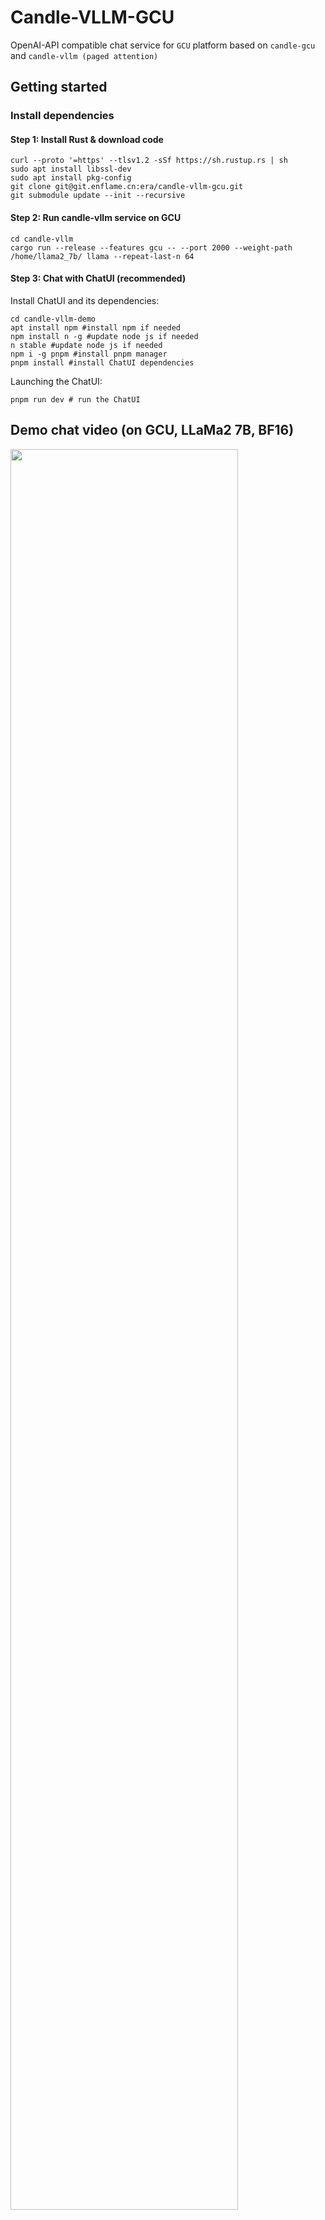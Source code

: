 # Candle-VLLM-GCU
OpenAI-API compatible chat service for `GCU` platform based on `candle-gcu` and `candle-vllm (paged attention)`


## Getting started

### Install dependencies
#### Step 1: Install Rust & download code
```
curl --proto '=https' --tlsv1.2 -sSf https://sh.rustup.rs | sh
sudo apt install libssl-dev
sudo apt install pkg-config
git clone git@git.enflame.cn:era/candle-vllm-gcu.git
git submodule update --init --recursive
```

#### Step 2: Run candle-vllm service on GCU
```
cd candle-vllm
cargo run --release --features gcu -- --port 2000 --weight-path /home/llama2_7b/ llama --repeat-last-n 64
```

#### Step 3: Chat with ChatUI (recommended)

Install ChatUI and its dependencies:

```
cd candle-vllm-demo
apt install npm #install npm if needed
npm install n -g #update node js if needed
n stable #update node js if needed
npm i -g pnpm #install pnpm manager
pnpm install #install ChatUI dependencies
```

Launching the ChatUI:
```
pnpm run dev # run the ChatUI
```

## Demo chat video (on GCU, LLaMa2 7B, BF16)
<img src="resources/candle-vllm-gcu-demo.gif" width="85%" height="85%" >

## Status

Currently, candle-vllm-gcu supports chat serving for the following models.

| Model ID | Model Type | Supported | Speed (S60, BF16, `batch size=1`)
|--|--|--|--|
| #1 | **LLAMA/LLAMA2/LLaMa3/LLaMa3.1** |✅|20 tks/s (7B), 18 tks/s (LLaMa3.1 8B)|
| #2 | **Mistral** |✅|19 tks/s (7B)|
| #3 | **Phi (v1, v1.5, v2)** |✅|TBD|
| #4 | **Phi-3 （3.8B, 7B）** |✅|29 tks/s (3.8B)|
| #5 | **Yi** |✅|22 tks/s (6B)|
| #6 | **StableLM** |✅|35 tks/s (3B)|
| #7 | BigCode/StarCode |TBD|TBD|
| #8 | ChatGLM |TBD|TBD|
| #9 | **QWen2 (1.8B, 7B)** |✅|43 tks/s (1.8B)|
| #10 | **Google Gemma** |✅|43 tks/s (2B)|
| #11 | Blip-large (Multimodal) |TBD|TBD|
| #12 | Moondream-2 (Multimodal LLM) |TBD|TBD|

## Usage
`MODEL_TYPE` = ["llama", "llama3", "mistral", "phi2", "phi3", "qwen2", "gemma", "yi", "stable-lm"]

`WEIGHT_FILE_PATH` = Corresponding weight path for the given model type

```
cargo run --release --features gcu -- --port 2000 --weight-path <WEIGHT_FILE_PATH> <MODEL_TYPE> --repeat-last-n 64
```

Example: 
```
cargo run --release --features gcu -- --port 2000 --weight-path /home/Meta-Llama-3.1-8B-Instruct/ llama3 --repeat-last-n 64
```

**or**

`MODEL_ID` = Huggingface model id

```
cargo run --release --features gcu -- --port 2000 --model-id <MODEL_ID> <MODEL_TYPE> --repeat-last-n 64
```

Example: 

You may supply penalty and temperature to the model to prevent potential repetitions, for example:

```
cargo run --release -- --port 2000 --weight-path /home/mistral_7b/ mistral --repeat-last-n 32 --penalty 1.1 --temperature 0.8
```

## TODO
1. Optimization of generation speed.
2. Add quantization support.
3. Simultaneous chat serving for multiple users.
4. Support multimodal models.
